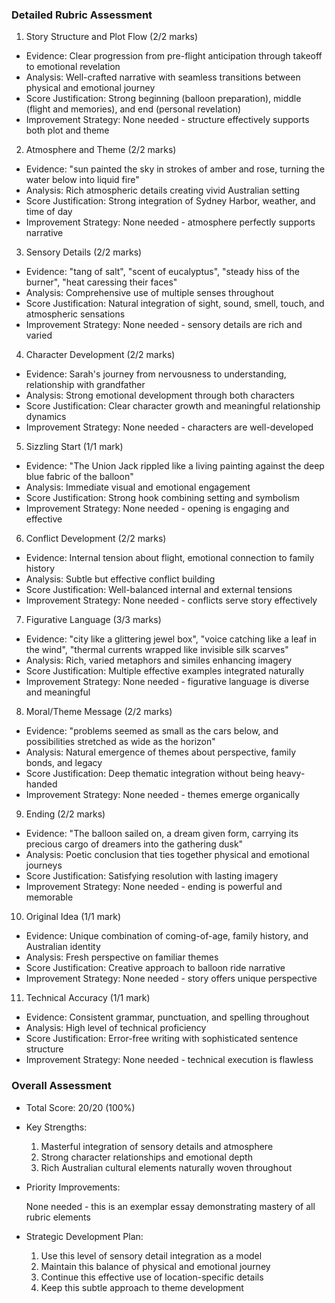 ### Detailed Rubric Assessment

1. Story Structure and Plot Flow (2/2 marks)

- Evidence: Clear progression from pre-flight anticipation through takeoff to emotional revelation
- Analysis: Well-crafted narrative with seamless transitions between physical and emotional journey
- Score Justification: Strong beginning (balloon preparation), middle (flight and memories), and end (personal revelation)
- Improvement Strategy: None needed - structure effectively supports both plot and theme

2. Atmosphere and Theme (2/2 marks)

- Evidence: "sun painted the sky in strokes of amber and rose, turning the water below into liquid fire"
- Analysis: Rich atmospheric details creating vivid Australian setting
- Score Justification: Strong integration of Sydney Harbor, weather, and time of day
- Improvement Strategy: None needed - atmosphere perfectly supports narrative

3. Sensory Details (2/2 marks)

- Evidence: "tang of salt", "scent of eucalyptus", "steady hiss of the burner", "heat caressing their faces"
- Analysis: Comprehensive use of multiple senses throughout
- Score Justification: Natural integration of sight, sound, smell, touch, and atmospheric sensations
- Improvement Strategy: None needed - sensory details are rich and varied

4. Character Development (2/2 marks)

- Evidence: Sarah's journey from nervousness to understanding, relationship with grandfather
- Analysis: Strong emotional development through both characters
- Score Justification: Clear character growth and meaningful relationship dynamics
- Improvement Strategy: None needed - characters are well-developed

5. Sizzling Start (1/1 mark)

- Evidence: "The Union Jack rippled like a living painting against the deep blue fabric of the balloon"
- Analysis: Immediate visual and emotional engagement
- Score Justification: Strong hook combining setting and symbolism
- Improvement Strategy: None needed - opening is engaging and effective

6. Conflict Development (2/2 marks)

- Evidence: Internal tension about flight, emotional connection to family history
- Analysis: Subtle but effective conflict building
- Score Justification: Well-balanced internal and external tensions
- Improvement Strategy: None needed - conflicts serve story effectively

7. Figurative Language (3/3 marks)

- Evidence: "city like a glittering jewel box", "voice catching like a leaf in the wind", "thermal currents wrapped like invisible silk scarves"
- Analysis: Rich, varied metaphors and similes enhancing imagery
- Score Justification: Multiple effective examples integrated naturally
- Improvement Strategy: None needed - figurative language is diverse and meaningful

8. Moral/Theme Message (2/2 marks)

- Evidence: "problems seemed as small as the cars below, and possibilities stretched as wide as the horizon"
- Analysis: Natural emergence of themes about perspective, family bonds, and legacy
- Score Justification: Deep thematic integration without being heavy-handed
- Improvement Strategy: None needed - themes emerge organically

9. Ending (2/2 marks)

- Evidence: "The balloon sailed on, a dream given form, carrying its precious cargo of dreamers into the gathering dusk"
- Analysis: Poetic conclusion that ties together physical and emotional journeys
- Score Justification: Satisfying resolution with lasting imagery
- Improvement Strategy: None needed - ending is powerful and memorable

10. Original Idea (1/1 mark)

- Evidence: Unique combination of coming-of-age, family history, and Australian identity
- Analysis: Fresh perspective on familiar themes
- Score Justification: Creative approach to balloon ride narrative
- Improvement Strategy: None needed - story offers unique perspective

11. Technical Accuracy (1/1 mark)

- Evidence: Consistent grammar, punctuation, and spelling throughout
- Analysis: High level of technical proficiency
- Score Justification: Error-free writing with sophisticated sentence structure
- Improvement Strategy: None needed - technical execution is flawless

### Overall Assessment

- Total Score: 20/20 (100%)
- Key Strengths:

  1. Masterful integration of sensory details and atmosphere
  2. Strong character relationships and emotional depth
  3. Rich Australian cultural elements naturally woven throughout

- Priority Improvements:

  None needed - this is an exemplar essay demonstrating mastery of all rubric elements

- Strategic Development Plan:
  1. Use this level of sensory detail integration as a model
  2. Maintain this balance of physical and emotional journey
  3. Continue this effective use of location-specific details
  4. Keep this subtle approach to theme development
